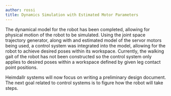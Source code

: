 ```yaml
---
author: rossi
title: Dynamics Simulation with Estimated Motor Parameters
---
```


The dynamical model for the robot has been completed, allowing for physical motion
of the robot to be simulated. Using the joint space trajectory generator, along with
and estimated model of the servor motors being used, a control system was integrated
into the model, allowing for the robot to achieve desired poses within its workspace.
Currently, the walking gait of the robot has not been constructed so the control
system only applies to desired poses within a workspace defined by given leg contact
point positions.

Heimdallr systems will now focus on writing a preliminary design document. The next
goal related to control systems is to figure how the robot will take steps.